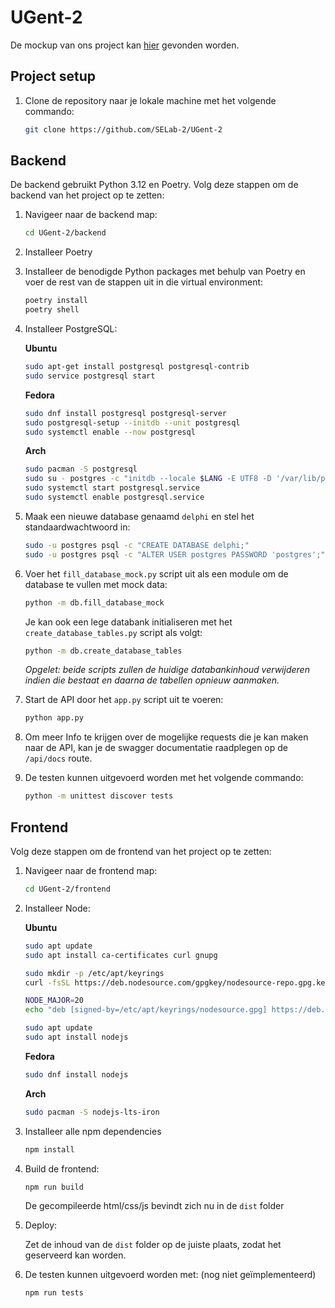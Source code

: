 # UGent-2
De mockup van ons project kan [hier](https://www.figma.com/file/py6Qk9lgFtzbCy9by2qsYU/SELab2?type=design&node-id=617%3A4348&mode=design&t=N4FQR50wAYEyG8qx-1)
gevonden worden.

## Project setup

1. Clone de repository naar je lokale machine met het volgende commando:
     ```bash
    git clone https://github.com/SELab-2/UGent-2
    ```
## Backend

De backend gebruikt Python 3.12 en Poetry.
Volg deze stappen om de backend van het project op te zetten:


1. Navigeer naar de backend map:
    ```bash
    cd UGent-2/backend
    ```
2. Installeer Poetry

3. Installeer de benodigde Python packages met behulp van Poetry en voer de rest van de stappen uit in die virtual environment:
    ```bash
    poetry install
    poetry shell
    ```
4. Installeer PostgreSQL:

    **Ubuntu**
    ```bash
    sudo apt-get install postgresql postgresql-contrib
    sudo service postgresql start
    ```
    **Fedora**
    ```bash
    sudo dnf install postgresql postgresql-server
    sudo postgresql-setup --initdb --unit postgresql
    sudo systemctl enable --now postgresql
    ```
    **Arch**
    ```bash
    sudo pacman -S postgresql
    sudo su - postgres -c "initdb --locale $LANG -E UTF8 -D '/var/lib/postgres/data'"
    sudo systemctl start postgresql.service
    sudo systemctl enable postgresql.service
    ```
5. Maak een nieuwe database genaamd `delphi` en stel het standaardwachtwoord in:
    ```bash
    sudo -u postgres psql -c "CREATE DATABASE delphi;"
    sudo -u postgres psql -c "ALTER USER postgres PASSWORD 'postgres';"
    ```
6. Voer het `fill_database_mock.py` script uit als een module om de database te vullen met mock data:
    ```bash
    python -m db.fill_database_mock
    ```
    Je kan ook een lege databank initialiseren met het `create_database_tables.py` script als volgt:
    ```bash
    python -m db.create_database_tables
    ```
    *Opgelet: beide scripts zullen de huidige databankinhoud verwijderen indien die bestaat en daarna de tabellen opnieuw aanmaken.*
7. Start de API door het `app.py` script uit te voeren:
    ```bash
    python app.py
    ```
8. Om meer Info te krijgen over de mogelijke requests die je kan maken naar de API, kan je de swagger documentatie raadplegen op de `/api/docs` route.
9. De testen kunnen uitgevoerd worden met het volgende commando:
    ```bash
    python -m unittest discover tests
    ```

## Frontend

Volg deze stappen om de frontend van het project op te zetten:


1. Navigeer naar de frontend map:
    ```bash
    cd UGent-2/frontend
    ```
2. Installeer Node:

    **Ubuntu**
    ```bash
    sudo apt update
    sudo apt install ca-certificates curl gnupg

    sudo mkdir -p /etc/apt/keyrings
    curl -fsSL https://deb.nodesource.com/gpgkey/nodesource-repo.gpg.key | sudo gpg --dearmor -o /etc/apt/keyrings/nodesource.gpg

    NODE_MAJOR=20
    echo "deb [signed-by=/etc/apt/keyrings/nodesource.gpg] https://deb.nodesource.com/node_$NODE_MAJOR.x nodistro main" | sudo tee /etc/apt/sources.list.d/nodesource.list

    sudo apt update
    sudo apt install nodejs
    ```
    **Fedora**
    ```bash
    sudo dnf install nodejs
    ```
    **Arch**
    ```bash
    sudo pacman -S nodejs-lts-iron
    ```
3. Installeer alle npm dependencies
    ```bash
    npm install
    ```
4. Build de frontend:
   ```bash
   npm run build
   ```
   De gecompileerde html/css/js bevindt zich nu in de `dist` folder

5. Deploy:

   Zet de inhoud van de `dist` folder op de juiste plaats, zodat het geserveerd kan worden.

6. De testen kunnen uitgevoerd worden met: (nog niet geïmplementeerd)
   ```bash
   npm run tests
   ```
